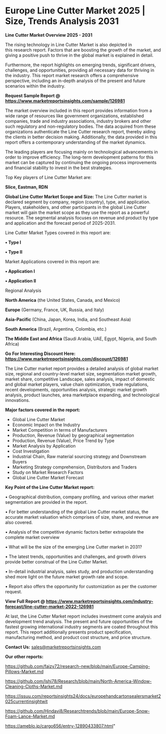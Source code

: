 # Europe Line Cutter Market 2025 | Size, Trends Analysis 2031

<Strong> Line Cutter Market Overview 2025 - 2031</strong>

The rising technology in Line Cutter Market is also depicted in this research report. Factors that are boosting the growth of the market, and giving a positive push to thrive in the global market is explained in detail.

Furthermore, the report highlights on emerging trends, significant drivers, challenges, and opportunities, providing all necessary data for thriving in the industry. This report market research offers a comprehensive perspective, including an in-depth analysis of the present and future scenarios within the industry.

<strong>Request Sample Report @ <a href=https://www.marketreportsinsights.com/sample/126981>https://www.marketreportsinsights.com/sample/126981</a></strong>

The market overview included in this report provides information from a wide range of resources like government organizations, established companies, trade and industry associations, industry brokers and other such regulatory and non-regulatory bodies. The data acquired from these organizations authenticate the Line Cutter research report, thereby aiding the clients in better decision making. Additionally, the data provided in this report offers a contemporary understanding of the market dynamics.

The leading players are focusing mainly on technological advancements in order to improve efficiency. The long-term development patterns for this market can be captured by continuing the ongoing process improvements and financial stability to invest in the best strategies.

Top Key players of Line Cutter Market are:

<strong>Slice, Eastman, RDN</strong>

<strong><b>Global Line Cutter Market Scope and Size:</b></strong>
The Line Cutter market is declared segment by company, region (country), type, and application. Players, stakeholders, and other participants in the global Line Cutter market will gain the market scope as they use the report as a powerful resource. The segmental analysis focuses on revenue and product by type and application and the forecast period of 2025-2031.

Line Cutter Market Types covered in this report are:

<strong>• Type I

• Type II</strong>

Market Applications covered in this report are:

<strong>• Application I

• Application II</strong> 

Regional Analysis

<strong>North America</strong> (the United States, Canada, and Mexico)

<strong>Europe</strong> (Germany, France, UK, Russia, and Italy)

<strong>Asia-Pacific</strong> (China, Japan, Korea, India, and Southeast Asia)

<strong>South America</strong> (Brazil, Argentina, Colombia, etc.)

<strong>The Middle East and Africa</strong> (Saudi Arabia, UAE, Egypt, Nigeria, and South Africa)

<strong>Go For Interesting Discount Here: <a href=https://www.marketreportsinsights.com/discount/126981>https://www.marketreportsinsights.com/discount/126981</a></strong>

The Line Cutter market report provides a detailed analysis of global market size, regional and country-level market size, segmentation market growth, market share, competitive Landscape, sales analysis, impact of domestic and global market players, value chain optimization, trade regulations, recent developments, opportunities analysis, strategic market growth analysis, product launches, area marketplace expanding, and technological innovations.

<strong><b>Major factors covered in the report:</b></strong>
<ul>
  <li>Global Line Cutter Market </li>
  <li>Economic Impact on the Industry</li>
  <li>Market Competition in terms of Manufacturers</li>
  <li>Production, Revenue (Value) by geographical segmentation</li>
  <li>Production, Revenue (Value), Price Trend by Type</li>
  <li>Market Analysis by Application</li>
  <li>Cost Investigation</li>
  <li>Industrial Chain, Raw material sourcing strategy and Downstream Buyers</li>
  <li>Marketing Strategy comprehension, Distributors and Traders</li>
  <li>Study on Market Research Factors</li>
  <li>Global Line Cutter Market Forecast</li>
</ul>

<strong><b>Key Point of the Line Cutter Market report:</b></strong>

• Geographical distribution, company profiling, and various other market segmentation are provided in the report.

• For better understanding of the global Line Cutter market status, the accurate market valuation which comprises of size, share, and revenue are also covered.

• Analysis of the competitive dynamic factors better extrapolate the complete market overview

• What will be the size of the emerging Line Cutter market in 2031?

• The latest trends, opportunities and challenges, and growth drivers provide better construal of the Line Cutter Market.

• In-detail industrial analysis, sales study, and production understanding shed more light on the future market growth rate and scope.

• Report also offers the opportunity for customization as per the customer request.

<strong><b>View Full Report @ <a href=https://www.marketreportsinsights.com/industry-forecast/line-cutter-market-2022-126981>https://www.marketreportsinsights.com/industry-forecast/line-cutter-market-2022-126981</a></b></strong>


At last, the Line Cutter Market report includes investment come analysis and development trend analysis. The present and future opportunities of the fastest growing international industry segments are coated throughout this report. This report additionally presents product specification, manufacturing method, and product cost structure, and price structure.

<strong>Contact Us:</strong>
sales@marketreportsinsights.com

<strong>Our other reports:</strong>

<a href=https://github.com/faizy72/research-new/blob/main/Europe-Camping-Pillows-Market.md>https://github.com/faizy72/research-new/blob/main/Europe-Camping-Pillows-Market.md</a>

<a href=https://github.com/Ishi78/Research/blob/main/North-America-Window-Cleaning-Cloths-Market.md>https://github.com/Ishi78/Research/blob/main/North-America-Window-Cleaning-Cloths-Market.md</a>

<a href=https://issuu.com/reportsinsights24/docs/europehandcartonsealersmarket2025currentinsightwit>https://issuu.com/reportsinsights24/docs/europehandcartonsealersmarket2025currentinsightwit</a>

<a href=https://github.com/Hindavi8/Researchtrends/blob/main/Europe-Snow-Foam-Lance-Market.md>https://github.com/Hindavi8/Researchtrends/blob/main/Europe-Snow-Foam-Lance-Market.md</a>

<a href=https://ameblo.jp/cargo656/entry-12890433807.html>https://ameblo.jp/cargo656/entry-12890433807.html</a>"
